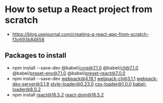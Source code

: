 # How to setup a React project from scratch
* https://blog.usejournal.com/creating-a-react-app-from-scratch-f3c693b84658

## Packages to install
* npm install --save-dev @babel/core@7.1.0 @babel/cli@7.1.0 @babel/preset-env@7.1.0 @babel/preset-react@7.0.0
* npm install --save-dev webpack@4.19.1 webpack-cli@3.1.1 webpack-dev-server@3.1.8 style-loader@0.23.0 css-loader@1.0.0 babel-loader@8.0.2
* npm install react@16.5.2 react-dom@16.5.2